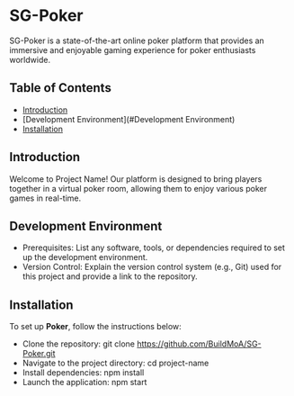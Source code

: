 # SG-Poker
SG-Poker is a state-of-the-art online poker platform that provides an immersive and enjoyable gaming experience for poker enthusiasts worldwide.

## Table of Contents

* [Introduction](#introduction)
* [Development Environment](#Development Environment)
* [Installation](#Installation)

## Introduction
Welcome to Project Name! Our platform is designed to bring players together in a virtual poker room, allowing them to enjoy various poker games in real-time.


## Development Environment
* Prerequisites: List any software, tools, or dependencies required to set up the development environment.
* Version Control: Explain the version control system (e.g., Git) used for this project and provide a link to the repository.

## Installation
To set up __Poker__, follow the instructions below:

* Clone the repository: git clone https://github.com/BuildMoA/SG-Poker.git
* Navigate to the project directory: cd project-name
* Install dependencies: npm install
* Launch the application: npm start
